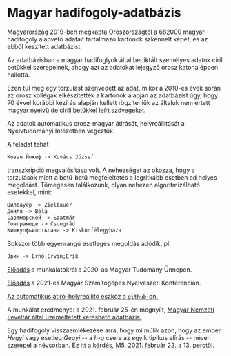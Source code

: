
# Magyar hadifogoly-adatbázis

Magyarország 2019-ben megkapta Oroszországtól
a 682000 magyar hadifogoly alapvető
adatait tartalmazó kartonok szkennelt képét,
és az ebből készített adatbázist.

Az adatbázisban a magyar hadifoglyok által bediktált
személyes adatok cirill betűkkel szerepelnek,
ahogy azt az adatokat lejegyző orosz katona éppen hallotta.

Ezen túl még egy torzulást szenvedett az adat,
mikor a 2010-es évek során az orosz kollégák
elkészítették a kartonok alapján az adatbázist úgy,
hogy 70 évvel korábbi kézírás alapján kellett
rögzíteniük az általuk nem értett magyar nyelvű
de cirill betűkkel leírt szövegeket.

Az adatok automatikus orosz-magyar átírását, helyreállítását
a Nyelvtudományi Intézetben végeztük.

A feladat tehát
```txt
Ковач Йожеф -> Kovács József
```
transzkripció megvalósítása volt.
A nehézséget az okozza, hogy a torzulások miatt
a betű-betű megfeleltetés a legritkább esetben ad helyes megoldást.
Tömegesen találkozunk, olyan nehezen algoritmizálható
esetekkel, mint:
```txt
Цилбауер -> Zielbauer
Дейло -> Béla
Саотморской -> Szatmár
Гонграмеде -> Csongrád
Кишкупфьилстьгаза -> Kiskunfélegyháza
```
Sokszor több egyenrangú esetleges megoldás adódik, pl:
```txt
Эрин -> Ernő;Ervin;Erik
```

[Előadás](http://tinyurl.com/sb-ea-hadifoglyok-matu2020) a munkálatokról a 2020-as Magyar Tudomány Ünnepén.

<!-- [Publikáció](XXX) és -->
[Előadás](https://www.youtube.com/watch?v=3aHsfo5qxKE)
a 2021-es Magyar Számítógépes Nyelvészeti Konferencián.

[Az automatikus átíró-helyreállító eszköz a `github`-on.](https://github.com/dlt-rilmta/hadifogoly-adatbazis)

A munkálat eredménye: a 2021. február 25-én megnyílt,
[Magyar Nemzeti Levéltár által üzemeltetett kereshető adatbázis.](https://adatbazisokonline.hu/adatbazis/szovjet-taborok-magyar-foglyai)

Egy hadifogoly visszaemlékezése arra,
hogy mi múlik azon, hogy az ember _Hegyi_ vagy esetleg _Gegyi_
-- a _h-g_ csere az egyik tipikus elírás --
néven szerepel a névsorban.
[Ez itt a kérdés, M5, 2021. február 22.](https://mediaklikk.hu/video/ez-itt-a-kerdes-2021-02-22-i-adas)
a 13. perctől.

